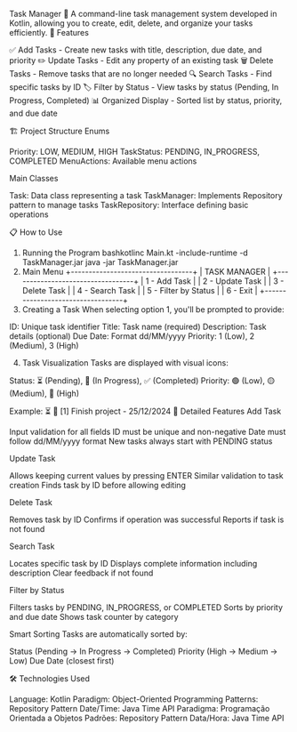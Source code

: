 Task Manager 📝
A command-line task management system developed in Kotlin, allowing you to create, edit, delete, and organize your tasks efficiently.
🚀 Features

✅ Add Tasks - Create new tasks with title, description, due date, and priority
✏️ Update Tasks - Edit any property of an existing task
🗑️ Delete Tasks - Remove tasks that are no longer needed
🔍 Search Tasks - Find specific tasks by ID
🏷️ Filter by Status - View tasks by status (Pending, In Progress, Completed)
📊 Organized Display - Sorted list by status, priority, and due date

🏗️ Project Structure
Enums

Priority: LOW, MEDIUM, HIGH
TaskStatus: PENDING, IN_PROGRESS, COMPLETED
MenuActions: Available menu actions

Main Classes

Task: Data class representing a task
TaskManager: Implements Repository pattern to manage tasks
TaskRepository: Interface defining basic operations

📋 How to Use
1. Running the Program
bashkotlinc Main.kt -include-runtime -d TaskManager.jar
java -jar TaskManager.jar
2. Main Menu
+----------------------------------+
|        TASK MANAGER              |
+----------------------------------+
|  1 - Add Task                    |
|  2 - Update Task                 |
|  3 - Delete Task                 |
|  4 - Search Task                 |
|  5 - Filter by Status            |
|  6 - Exit                        |
+----------------------------------+
3. Creating a Task
When selecting option 1, you'll be prompted to provide:

ID: Unique task identifier
Title: Task name (required)
Description: Task details (optional)
Due Date: Format dd/MM/yyyy
Priority: 1 (Low), 2 (Medium), 3 (High)

4. Task Visualization
Tasks are displayed with visual icons:

Status: ⏳ (Pending), 🔄 (In Progress), ✅ (Completed)
Priority: 🟢 (Low), 🟡 (Medium), 🔴 (High)

Example: ⏳ 🔴 [1] Finish project - 25/12/2024
🎯 Detailed Features
Add Task

Input validation for all fields
ID must be unique and non-negative
Date must follow dd/MM/yyyy format
New tasks always start with PENDING status

Update Task

Allows keeping current values by pressing ENTER
Similar validation to task creation
Finds task by ID before allowing editing

Delete Task

Removes task by ID
Confirms if operation was successful
Reports if task is not found

Search Task

Locates specific task by ID
Displays complete information including description
Clear feedback if not found

Filter by Status

Filters tasks by PENDING, IN_PROGRESS, or COMPLETED
Sorts by priority and due date
Shows task counter by category

Smart Sorting
Tasks are automatically sorted by:

Status (Pending → In Progress → Completed)
Priority (High → Medium → Low)
Due Date (closest first)

🛠️ Technologies Used

Language: Kotlin
Paradigm: Object-Oriented Programming
Patterns: Repository Pattern
Date/Time: Java Time API
Paradigma: Programação Orientada a Objetos
Padrões: Repository Pattern
Data/Hora: Java Time API
